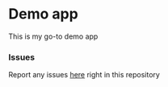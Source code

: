 # Demo app

This is my go-to demo app

### Issues

Report any issues [here](https://github.com/yooakim/demo/issues/new) right in this repository



